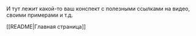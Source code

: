 И тут лежит какой-то ваш конспект с полезными ссылками на видео, своими примерами и т.д. 

[[README|Главная страница]]